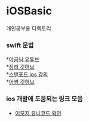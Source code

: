 # iOSBasic
개인공부용 디렉토리

### swift 문법
*[야곰님 유튜브](https://www.youtube.com/watch?v=2n-fSlW-jts&list=PLz8NH7YHUj_ZmlgcSETF51Z9GSSU6Uioy)<br>
*[정리 깃허브](https://github.com/devxoul/ios-with-swift-in-40-hours/blob/master/SUMMARY.md)<br>
*[스탠포드 ios 강의](https://www.inflearn.com/course/stanford-ios-%ED%95%9C%EA%B8%80%EC%9E%90%EB%A7%89-%EA%B0%95%EC%9D%98#curriculum)<br>
*[어썸 깃허브](https://github.com/ClintJang/awesome-swift-korean-lecture)<br>

### ios 개발에 도움되는 링크 모음
* [이모지 유니코드 확인](https://apps.timwhitlock.info/emoji/tables/unicode)
